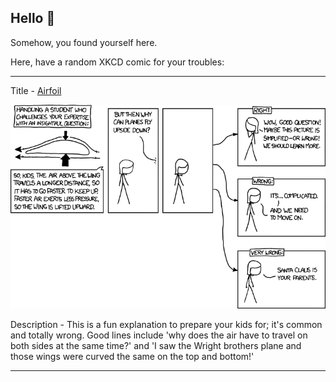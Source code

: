 ## Hello 👀

Somehow, you found yourself here.

Here, have a random XKCD comic for your troubles:

-----------------------------------

Title - [Airfoil](https://xkcd.com/803)

![Airfoil](./random_comic.png)

Description - This is a fun explanation to prepare your kids for; it's common and totally wrong. Good lines include 'why does the air have to travel on both sides at the same time?' and 'I saw the Wright brothers plane and those wings were curved the same on the top and bottom!'

-----------------------------------